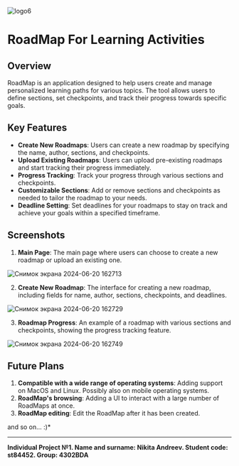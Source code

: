 ![logo6](https://github.com/juicebucket/roadmap_project/assets/92608350/9dbbd61a-7ff9-4595-9d7b-d274311acaf1)

# RoadMap For Learning Activities

## Overview
RoadMap is an application designed to help users create and manage personalized learning paths for various topics. The tool allows users to define sections, set checkpoints, and track their progress towards specific goals.

## Key Features
- **Create New Roadmaps**: Users can create a new roadmap by specifying the name, author, sections, and checkpoints.
- **Upload Existing Roadmaps**: Users can upload pre-existing roadmaps and start tracking their progress immediately.
- **Progress Tracking**: Track your progress through various sections and checkpoints.
- **Customizable Sections**: Add or remove sections and checkpoints as needed to tailor the roadmap to your needs.
- **Deadline Setting**: Set deadlines for your roadmaps to stay on track and achieve your goals within a specified timeframe.

## Screenshots
1. **Main Page**: The main page where users can choose to create a new roadmap or upload an existing one.

![Снимок экрана 2024-06-20 162713](https://github.com/juicebucket/roadmap_project/assets/92608350/73e0ea0d-9cf6-4712-b0ae-2565c00d3fd9)

2. **Create New Roadmap**: The interface for creating a new roadmap, including fields for name, author, sections, checkpoints, and deadlines.

![Снимок экрана 2024-06-20 162729](https://github.com/juicebucket/roadmap_project/assets/92608350/ac6c8cd2-c956-4bcb-88a4-2faa3ff0fb4f)

3. **Roadmap Progress**: An example of a roadmap with various sections and checkpoints, showing the progress tracking feature.

![Снимок экрана 2024-06-20 162749](https://github.com/juicebucket/roadmap_project/assets/92608350/1febd12f-5cc6-430b-8fbd-8585d79c789c)

## Future Plans
1. **Compatible with a wide range of operating systems**: Adding support on MacOS and Linux. Possibly also on mobile operating systems.
2. **RoadMap's browsing**: Adding a UI to interact with a large number of RoadMaps at once.
3. **RoadMap editing**: Edit the RoadMap after it has been created.

and so on... :)*

----------------------------------------------------------------

**Individual Project №1. Name and surname: Nikita Andreev. Student code: st84452. Group: 4302BDA**

